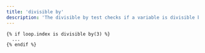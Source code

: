 ```yaml
---
title: 'divisible by'
description: 'The divisible by test checks if a variable is divisible by a number.'
---
```


```canvas {% process=false %}
{% if loop.index is divisible by(3) %}
  ...
{% endif %}
```
